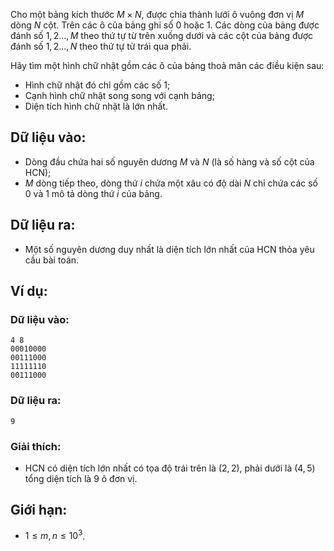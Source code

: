 Cho một bảng kích thước $M\times N$, được chia thành lưới ô vuông đơn vị $M$ dòng $N$ cột. Trên các ô của bảng ghi số $0$ hoặc $1$. Các dòng của bảng được đánh số $1, 2..., M$ theo thứ tự từ trên xuống dưới và các cột của bảng được đánh số $1, 2..., N$ theo thứ tự từ trái qua phải.

Hãy tìm một hình chữ nhật gồm các ô của bảng thoả mãn các điều kiện sau:
- Hình chữ nhật đó chỉ gồm các số $1$;
- Cạnh hình chữ nhật song song với cạnh bảng;
- Diện tích hình chữ nhật là lớn nhất.

## Dữ liệu vào:
- Dòng đầu chứa hai số nguyên dương $M$ và $N$ (là số hàng và số cột của HCN);
- $M$ dòng tiếp theo, dòng thứ $i$ chứa một xâu có độ dài $N$ chỉ chứa các số $0$ và $1$ mô tả dòng thứ $i$ của bảng.

## Dữ liệu ra:
- Một số nguyên dương duy nhất là diện tích lớn nhất của HCN thỏa yêu cầu bài toán.

## Ví dụ:
### Dữ liệu vào:
```
4 8
00010000
00111000
11111110
00111000
```

### Dữ liệu ra:
```
9
```

### Giải thích:
- HCN có diện tích lớn nhất có tọa độ trái trên là $(2, 2)$, phải dưới là $(4, 5)$ tổng diện tích là $9$ ô đơn vị.

## Giới hạn:
- $1 ≤ m, n ≤ 10^3$.